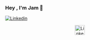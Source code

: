 ### Hey , I'm Jam  👋
[![Linkedin](https://img.shields.io/badge/LinkedIn-0077B5?style=for-the-badge&logo=linkedin&logoColor=white)](https://www.linkedin.com/in/𝑱𝒂𝒎𝒂𝒓-𝑶𝒅𝒂𝒍𝒊𝒔-𝑴𝒂𝒔𝒊𝒂𝒔-𝑯𝒖𝒓𝒕𝒂𝒅𝒐-26b430254/)
<p align="center">
  <a href="https://www.linkedin.com/in/𝑱𝒂𝒎𝒂𝒓-𝑶𝒅𝒂𝒍𝒊𝒔-𝑴𝒂𝒔𝒊𝒂𝒔-𝑯𝒖𝒓𝒕𝒂𝒅𝒐-26b430254/"><img width="32px" alt="Linkedin" title="Linkedin" src="https://i.imgur.com/qiXu7b2.png"/></a>
  &#8287;&#8287;&#8287;&#8287;&#8287;
  </p>
<!--
**jammar24/jammar24** is a ✨ _special_ ✨ repository because its `README.md` (this file) appears on your GitHub profile.

Here are some ideas to get you started:

- 🔭 I’m currently working on ...
- 🌱 I’m currently learning ...
- 👯 I’m looking to collaborate on ...
- 🤔 I’m looking for help with ...
- 💬 Ask me about ...
- 📫 How to reach me: ...
- 😄 Pronouns: ...
- ⚡ Fun fact: ...
-->
